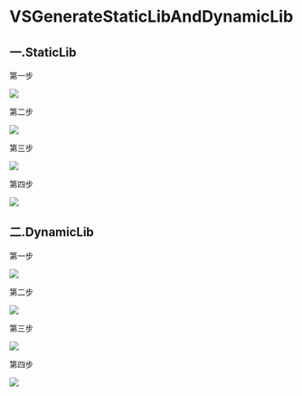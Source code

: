 # VSGenerateStaticLibAndDynamicLib

## 一.StaticLib

第一步

![](C:\Users\Administrator\Desktop\VSGenerateStaticLibAndDynamicLib\image\1.png)

第二步

![](C:\Users\Administrator\Desktop\VSGenerateStaticLibAndDynamicLib\image\2.png)

第三步

![](C:\Users\Administrator\Desktop\VSGenerateStaticLibAndDynamicLib\image\3.png)

第四步

![](C:\Users\Administrator\Desktop\VSGenerateStaticLibAndDynamicLib\image\4.png)

## 二.DynamicLib

第一步

![](C:\Users\Administrator\Desktop\VSGenerateStaticLibAndDynamicLib\image\01.png)

第二步

![](C:\Users\Administrator\Desktop\VSGenerateStaticLibAndDynamicLib\image\02.png)

第三步

![](C:\Users\Administrator\Desktop\VSGenerateStaticLibAndDynamicLib\image\03.png)

第四步

![](C:\Users\Administrator\Desktop\VSGenerateStaticLibAndDynamicLib\image\04.png)